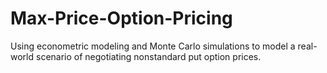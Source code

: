 # Max-Price-Option-Pricing
Using econometric modeling and Monte Carlo simulations to model a real-world scenario of negotiating nonstandard put option prices.
